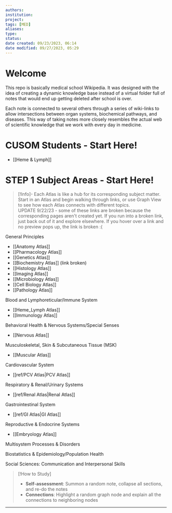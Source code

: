 ```yaml
---
authors: 
institution: 
project: 
tags: [MED]
aliases: 
type: 
status: 
date created: 09/23/2023, 06:14
date modified: 09/27/2023, 05:29
---
```

# Welcome
This repo is basically medical school Wikipedia. It was designed with the idea of creating a dynamic knowledge base instead of a virtual folder full of notes that would end up getting deleted after school is over.

Each note is connected to several others through a series of wiki-links to allow intersections between organ systems, biochemical pathways, and diseases. This way of taking notes more closely resembles the actual web of scientific knowledge that we work with every day in medicine.
# CUSOM Students - Start Here!
- [[Heme & Lymph]]
# STEP 1 Subject Areas - Start Here!
> [!Info]-
> Each Atlas is like a hub for its corresponding subject matter. Start in an Atlas and begin walking through links, or use Graph View to see how each Atlas connects with different topics.  
> UPDATE 9/22/23 - some of these links are broken because the corresponding pages aren't created yet. If you run into a broken link, just back out of it and explore elsewhere. If you hover over a link and no preview pops up, the link is broken :(

General Principles
- [[Anatomy Atlas]]
- [[Pharmacology Atlas]]
- [[Genetics Atlas]]
- [[Biochemistry Atlas]] (link broken)
- [[Histology Atlas]]
- [[Imaging Atlas]]
- [[Microbiology Atlas]]
- [[Cell Biology Atlas]]
- [[Pathology Atlas]]

Blood and Lymphoreticular/Immune System
- [[Heme_Lymph Atlas]]
- [[Immunology Atlas]]

Behavioral Health & Nervous Systems/Special Senses
- [[Nervous Atlas]]

Musculoskeletal, Skin & Subcutaneous Tissue (MSK)
- [[Muscular Atlas]]

Cardiovascular System
- [[ref/PCV Atlas|PCV Atlas]]

Respiratory & Renal/Urinary Systems
- [[ref/Renal Atlas|Renal Atlas]]

Gastrointestinal System
- [[ref/GI Atlas|GI Atlas]]

Reproductive & Endocrine Systems
-  [[Embryology Atlas]]

Multisystem Processes & Disorders

Biostatistics & Epidemiology/Population Health

Social Sciences: Communication and Interpersonal Skills


> [!How to Study]
> - **Self-assessment**: Summon a random note, collapse all sections, and re-do the notes
> - **Connections**: Highlight a random graph node and explain all the connections to neighboring nodes

---